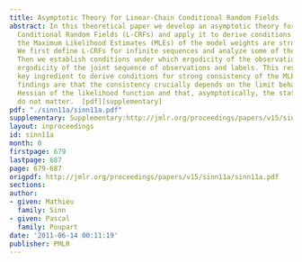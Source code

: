 ```yaml
---
title: Asymptotic Theory for Linear-Chain Conditional Random Fields
abstract: In this theoretical paper we develop an asymptotic theory for Linear-Chain
  Conditional Random Fields (L-CRFs) and apply it to derive conditions under which
  the Maximum Likelihood Estimates (MLEs) of the model weights are strongly consistent.
  We first define L-CRFs for infinite sequences and analyze some of their basic properties.
  Then we establish conditions under which ergodicity of the observations implies
  ergodicity of the joint sequence of observations and labels. This result is the
  key ingredient to derive conditions for strong consistency of the MLEs. Interesting
  findings are that the consistency crucially depends on the limit behavior of the
  Hessian of the likelihood function and that, asymptotically, the state feature functions
  do not matter.  [pdf][supplementary]
pdf: "./sinn11a/sinn11a.pdf"
supplementary: Supplementary:http://jmlr.org/proceedings/papers/v15/sinn11a/sinn11aSupple.pdf
layout: inproceedings
id: sinn11a
month: 0
firstpage: 679
lastpage: 687
page: 679-687
origpdf: http://jmlr.org/proceedings/papers/v15/sinn11a/sinn11a.pdf
sections: 
author:
- given: Mathieu
  family: Sinn
- given: Pascal
  family: Poupart
date: '2011-06-14 00:11:19'
publisher: PMLR
---
```


